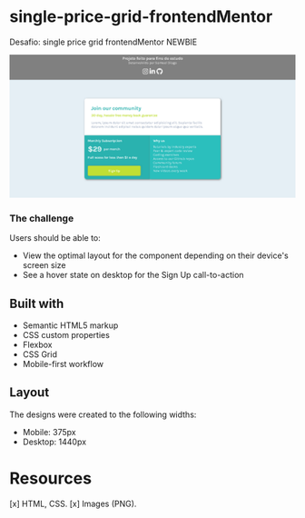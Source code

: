 # single-price-grid-frontendMentor
Desafio: single price grid frontendMentor NEWBIE


<img src="images/single-price.png">

### The challenge

Users should be able to:

- View the optimal layout for the component depending on their device's screen size
- See a hover state on desktop for the Sign Up call-to-action

## Built with

- Semantic HTML5 markup
- CSS custom properties
- Flexbox
- CSS Grid
- Mobile-first workflow


## Layout

The designs were created to the following widths:

- Mobile: 375px
- Desktop: 1440px

# Resources

[x] HTML, CSS.
[x] Images (PNG).